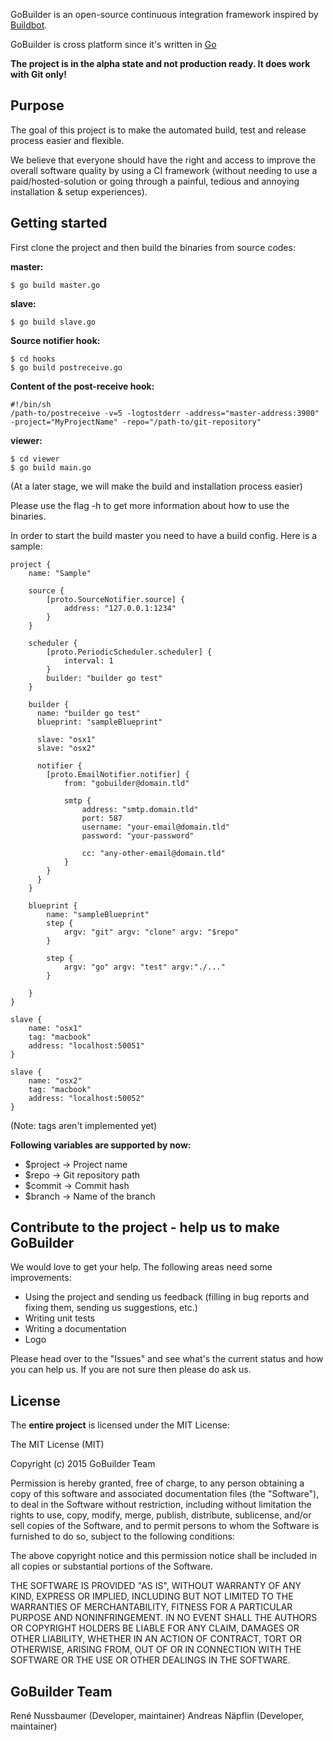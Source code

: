 
GoBuilder is an open-source continuous integration framework inspired by [Buildbot](http://buildbot.net/). 

GoBuilder is cross platform since it's written in [Go](http://www.golang.org/)

**The project is in the alpha state and not production ready. It does work with Git only!**

## Purpose

The goal of this project is to make the automated build, test and release process easier and flexible. 

We believe that everyone should have the right and access to improve the overall software quality by using a CI framework 
(without needing to use a paid/hosted-solution or going through a painful, tedious and annoying installation & setup experiences).

## Getting started
First clone the project and then build the binaries from source codes:

**master:**
```
$ go build master.go
```

**slave:**
```
$ go build slave.go
```

**Source notifier hook:**
```
$ cd hooks
$ go build postreceive.go
```
**Content of the post-receive hook:**
```
#!/bin/sh
/path-to/postreceive -v=5 -logtostderr -address="master-address:3900" -project="MyProjectName" -repo="/path-to/git-repository"
```

**viewer:**
```
$ cd viewer
$ go build main.go
```
(At a later stage, we will make the build and installation process easier)

Please use the flag -h to get more information about how to use the binaries.

In order to start the build master you need to have a build config. Here is a sample:
```
project {
    name: "Sample"
    
    source {
        [proto.SourceNotifier.source] {
            address: "127.0.0.1:1234"
        }
    }

    scheduler {
        [proto.PeriodicScheduler.scheduler] {
            interval: 1
        }
        builder: "builder go test"
    }

    builder {
      name: "builder go test"
      blueprint: "sampleBlueprint"

      slave: "osx1"
      slave: "osx2"

      notifier {
        [proto.EmailNotifier.notifier] {
            from: "gobuilder@domain.tld"

            smtp {
                address: "smtp.domain.tld"
                port: 587
                username: "your-email@domain.tld"
                password: "your-password"
                
                cc: "any-other-email@domain.tld"
            }
        }
      }
    }

    blueprint {
        name: "sampleBlueprint"
        step {
            argv: "git" argv: "clone" argv: "$repo"
        }
        
        step {
            argv: "go" argv: "test" argv:"./..."
        }
        
    }
}

slave {
    name: "osx1"
    tag: "macbook"
    address: "localhost:50051"
}

slave {
    name: "osx2"
    tag: "macbook"
    address: "localhost:50052"
}
```
(Note: tags aren't implemented yet)

**Following variables are supported by now:**
* \$project -> Project name
* \$repo -> Git repository path
* \$commit -> Commit hash
* \$branch -> Name of the branch

## Contribute to the project - help us to make GoBuilder
We would love to get your help. The following areas need some improvements:

* Using the project and sending us feedback (filling in bug reports and fixing them, sending us suggestions, etc.)
* Writing unit tests
* Writing a documentation
* Logo

Please head over to the "Issues" and see what's the current status and how you can help us. If you are not sure then please do ask us.

## License
The **entire project** is licensed under the MIT License:

The MIT License (MIT)

Copyright (c) 2015 GoBuilder Team

Permission is hereby granted, free of charge, to any person obtaining a copy
of this software and associated documentation files (the "Software"), to deal
in the Software without restriction, including without limitation the rights
to use, copy, modify, merge, publish, distribute, sublicense, and/or sell
copies of the Software, and to permit persons to whom the Software is
furnished to do so, subject to the following conditions:

The above copyright notice and this permission notice shall be included in all
copies or substantial portions of the Software.

THE SOFTWARE IS PROVIDED "AS IS", WITHOUT WARRANTY OF ANY KIND, EXPRESS OR IMPLIED, INCLUDING BUT NOT LIMITED TO THE WARRANTIES OF MERCHANTABILITY, FITNESS FOR A PARTICULAR PURPOSE AND NONINFRINGEMENT. IN NO EVENT SHALL THE AUTHORS OR COPYRIGHT HOLDERS BE LIABLE FOR ANY CLAIM, DAMAGES OR OTHER LIABILITY, WHETHER IN AN ACTION OF CONTRACT, TORT OR OTHERWISE, ARISING FROM, OUT OF OR IN CONNECTION WITH THE SOFTWARE OR THE USE OR OTHER DEALINGS IN THE SOFTWARE.

## GoBuilder Team
René Nussbaumer (Developer, maintainer)
Andreas Näpflin (Developer, maintainer)